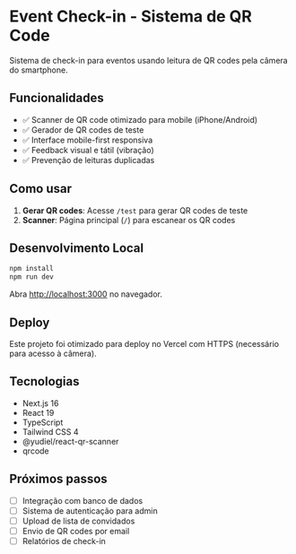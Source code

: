 # Event Check-in - Sistema de QR Code

Sistema de check-in para eventos usando leitura de QR codes pela câmera do smartphone.

## Funcionalidades

- ✅ Scanner de QR code otimizado para mobile (iPhone/Android)
- ✅ Gerador de QR codes de teste
- ✅ Interface mobile-first responsiva
- ✅ Feedback visual e tátil (vibração)
- ✅ Prevenção de leituras duplicadas

## Como usar

1. **Gerar QR codes**: Acesse `/test` para gerar QR codes de teste
2. **Scanner**: Página principal (`/`) para escanear os QR codes

## Desenvolvimento Local

```bash
npm install
npm run dev
```

Abra [http://localhost:3000](http://localhost:3000) no navegador.

## Deploy

Este projeto foi otimizado para deploy no Vercel com HTTPS (necessário para acesso à câmera).

## Tecnologias

- Next.js 16
- React 19
- TypeScript
- Tailwind CSS 4
- @yudiel/react-qr-scanner
- qrcode

## Próximos passos

- [ ] Integração com banco de dados
- [ ] Sistema de autenticação para admin
- [ ] Upload de lista de convidados
- [ ] Envio de QR codes por email
- [ ] Relatórios de check-in
